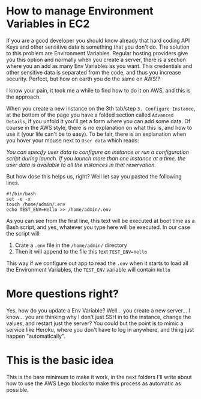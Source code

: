 # How to manage Environment Variables in EC2

If you are a good developer you should know already that hard coding API Keys and other sensitive data is something that you don't do. The solution to this problem are Environment Variables. Regular hosting providers give you this option and normally when you create a server, there is a section where you an add as many Env Variables as you want. This credentials and other sensitive data is separated from the code, and thus you increase security. Perfect, but how on earth you do the same on AWS!?

I know your pain, it took me a while to find how to do it on AWS, and this is the approach.

When you create a new instance on the 3th tab/step `3. Configure Instance`, at the bottom of the page you have a folded section called `Advanced Details`, if you unfold it you'll get a form where you can add some data. Of course in the AWS style, there is no explanation on what this is, and how to use it (your life can't be to easy). To be fair, there is an explanation when you hover your mouse next to `User data` which reads:

*You can specify user data to configure an instance or run a configuration script during launch. If you launch more than one instance at a time, the user data is available to all the instances in that reservation.*

But how dose this helps us, right? Well let say you pasted the following lines.

```
#!/bin/bash
set -e -x
touch /home/admin/.env
echo TEST_ENV=Hello >> /home/admin/.env
```

As you can see from the first line, this text will be executed at boot time as a Bash script, and yes, whatever you type here will be executed. In our case the script will:

1. Crate a `.env` file in the `/home/admin/` directory
1. Then it will append to the file this text `TEST_ENV=Hello`

This way if we configure out app to read the `.env` when it starts to load all the Environment Variables, the `TEST_ENV` variable will contain `Hello`

# More questions right?

Yes, how do you update a Env Variable? Well... you create a new server... I know... you are thinking why I don't just SSH in to the instance, change the values, and restart just the server? You could but the point is to mimic a service like Heroku, where you don't have to log in anywhere, and thing just happen "automatically".

# This is the basic idea

This is the bare minimum to make it work, in the next folders I'll write about how to use the AWS Lego blocks to make this process as automatic as possible.